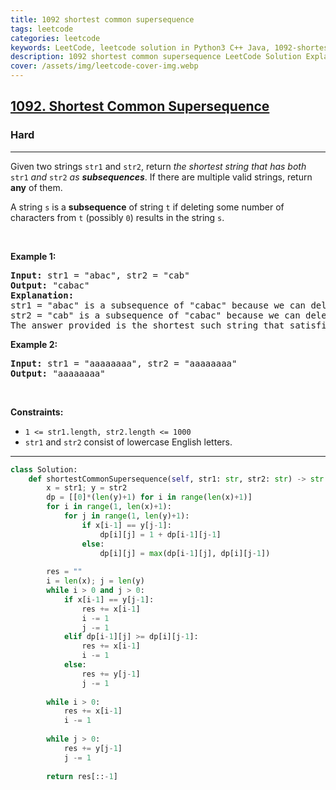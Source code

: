 ```yaml
---
title: 1092 shortest common supersequence
tags: leetcode
categories: leetcode
keywords: LeetCode, leetcode solution in Python3 C++ Java, 1092-shortest-common-supersequence solution
description: 1092 shortest common supersequence LeetCode Solution Explained
cover: /assets/img/leetcode-cover-img.webp
---
```





<h2><a href="https://leetcode.com/problems/shortest-common-supersequence/">1092. Shortest Common Supersequence </a></h2><h3>Hard</h3><hr><div><p>Given two strings <code>str1</code> and <code>str2</code>, return <em>the shortest string that has both </em><code>str1</code><em> and </em><code>str2</code><em> as <strong>subsequences</strong></em>. If there are multiple valid strings, return <strong>any</strong> of them.</p>

<p>A string <code>s</code> is a <strong>subsequence</strong> of string <code>t</code> if deleting some number of characters from <code>t</code> (possibly <code>0</code>) results in the string <code>s</code>.</p>

<p>&nbsp;</p>
<p><strong>Example 1:</strong></p>

<pre><strong>Input:</strong> str1 = "abac", str2 = "cab"
<strong>Output:</strong> "cabac"
<strong>Explanation:</strong> 
str1 = "abac" is a subsequence of "cabac" because we can delete the first "c".
str2 = "cab" is a subsequence of "cabac" because we can delete the last "ac".
The answer provided is the shortest such string that satisfies these properties.
</pre>

<p><strong>Example 2:</strong></p>

<pre><strong>Input:</strong> str1 = "aaaaaaaa", str2 = "aaaaaaaa"
<strong>Output:</strong> "aaaaaaaa"
</pre>

<p>&nbsp;</p>
<p><strong>Constraints:</strong></p>

<ul>
	<li><code>1 &lt;= str1.length, str2.length &lt;= 1000</code></li>
	<li><code>str1</code> and <code>str2</code> consist of lowercase English letters.</li>
</ul>
</div>

---




```python
class Solution:
    def shortestCommonSupersequence(self, str1: str, str2: str) -> str:
        x = str1; y = str2
        dp = [[0]*(len(y)+1) for i in range(len(x)+1)]
        for i in range(1, len(x)+1):
            for j in range(1, len(y)+1):
                if x[i-1] == y[j-1]:
                    dp[i][j] = 1 + dp[i-1][j-1]
                else:
                    dp[i][j] = max(dp[i-1][j], dp[i][j-1])
        
        res = ""
        i = len(x); j = len(y)
        while i > 0 and j > 0:
            if x[i-1] == y[j-1]:
                res += x[i-1]
                i -= 1
                j -= 1
            elif dp[i-1][j] >= dp[i][j-1]:
                res += x[i-1]
                i -= 1
            else:
                res += y[j-1]
                j -= 1
        
        while i > 0:
            res += x[i-1]
            i -= 1
        
        while j > 0:
            res += y[j-1]
            j -= 1
    
        return res[::-1]
```
